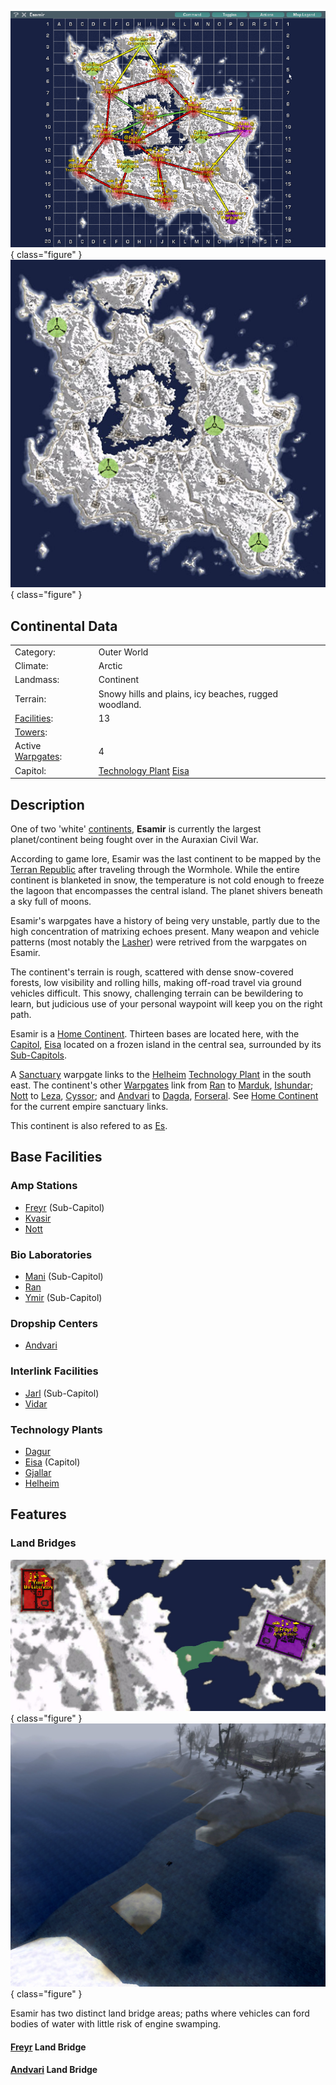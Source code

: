 ![](../images/EsamirMap.jpg){ class="figure" }
![](../images/Esamir_Terrain.jpg){ class="figure" }

## Continental Data

|                                  |                                                                                    |
| -------------------------------- | ---------------------------------------------------------------------------------- |
| Category:                        | Outer World                                                                        |
| Climate:                         | Arctic                                                                             |
| Landmass:                        | Continent                                                                          |
| Terrain:                         | Snowy hills and plains, icy beaches, rugged woodland.                              |
| [Facilities](Facilities.md):     | 13                                                                                 |
| [Towers](Towers.md):             |                                                                                    |
| Active [Warpgates](Warpgate.md): | 4                                                                                  |
| Capitol:                         | [Technology Plant](../locations/Technology_Plant.md) [Eisa](../facilities/Eisa.md) |

## Description

One of two 'white' [continents](../locations/Continent.md), **Esamir** is
currently the largest planet/continent being fought over in the Auraxian Civil
War.

According to game lore, Esamir was the last continent to be mapped by the
[Terran Republic](../factions/Terran_Republic.md) after traveling through the
Wormhole. While the entire continent is blanketed in snow, the temperature is
not cold enough to freeze the lagoon that encompasses the central island. The
planet shivers beneath a sky full of moons.

Esamir's warpgates have a history of being very unstable, partly due to the high
concentration of matrixing echoes present. Many weapon and vehicle patterns
(most notably the [Lasher](../weapons/Lasher.md)) were retrived from the
warpgates on Esamir.

The continent's terrain is rough, scattered with dense snow-covered forests, low
visibility and rolling hills, making off-road travel via ground vehicles
difficult. This snowy, challenging terrain can be bewildering to learn, but
judicious use of your personal waypoint will keep you on the right path.

Esamir is a [Home Continent](Home_Continent.md). Thirteen bases are located
here, with the [Capitol](Capitol.md), [Eisa](../facilities/Eisa.md) located on a
frozen island in the central sea, surrounded by its
[Sub-Capitols](Sub-Capitol.md).

A [Sanctuary](../locations/Sanctuary.md) warpgate links to the
[Helheim](../facilities/Helheim.md)
[Technology Plant](../locations/Technology_Plant.md) in the south east. The
continent's other [Warpgates](Warpgate.md) link from [Ran](../facilities/Ran.md)
to [Marduk](../facilities/Marduk.md), [Ishundar](Ishundar.md);
[Nott](../facilities/Nott.md) to [Leza](../facilities/Leza.md),
[Cyssor](Cyssor.md); and [Andvari](../facilities/Andvari.md) to
[Dagda](../facilities/Dagda.md), [Forseral](Forseral.md). See
[Home Continent](Home_Continent.md) for the current empire sanctuary links.

This continent is also refered to as
[Es](../terminology/Acronyms_and_Slang.md#Es).

## Base Facilities

### Amp Stations

- [Freyr](../facilities/Freyr.md) (Sub-Capitol)
- [Kvasir](../facilities/Kvasir.md)
- [Nott](../facilities/Nott.md)

### Bio Laboratories

- [Mani](../facilities/Mani.md) (Sub-Capitol)
- [Ran](../facilities/Ran.md)
- [Ymir](../facilities/Ymir.md) (Sub-Capitol)

### Dropship Centers

- [Andvari](../facilities/Andvari.md)

### Interlink Facilities

- [Jarl](../facilities/Jarl.md) (Sub-Capitol)
- [Vidar](../facilities/Vidar.md)

### Technology Plants

- [Dagur](../facilities/Dagur.md)
- [Eisa](../facilities/Eisa.md) (Capitol)
- [Gjallar](../facilities/Gjallar.md)
- [Helheim](../facilities/Helheim.md)

## Features

### Land Bridges

![](../images/Esa_landbridge_map.jpg){ class="figure" }
![](../images/Esa_landbridge_aerial.jpg){ class="figure" }

Esamir has two distinct land bridge areas; paths where vehicles can ford bodies
of water with little risk of engine swamping.

#### [Freyr](../facilities/Freyr.md) Land Bridge

#### [Andvari](../facilities/Andvari.md) Land Bridge
